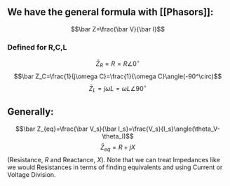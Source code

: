 ## We have the general formula with [[Phasors]]:
$$\bar Z=\frac{\bar V}{\bar I}$$
### Defined for R,C,L
$$\bar Z_R=R=R\angle 0^\circ$$
$$\bar Z_C=\frac{1}{j\omega C}=\frac{1}{\omega C}\angle(-90^\circ)$$
$$\bar Z_L=j\omega L=\omega L\angle90^\circ$$
## Generally:
$$\bar Z_{eq}=\frac{\bar V_s}{\bar I_s}=\frac{V_s}{I_s}\angle(\theta_V-\theta_I)$$
$$\bar Z_{eq}=R+jX$$
(Resistance, $R$ and Reactance, $X$).
Note that we can treat Impedances like we would Resistances in terms of finding equivalents and using Current or Voltage Division.